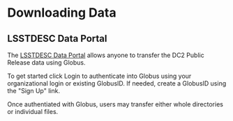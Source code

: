 # Downloading Data

## LSSTDESC Data Portal

The [LSSTDESC Data Portal](https://lsstdesc-portal.nersc.gov/) allows anyone to transfer the DC2 Public Release data using Globus.   

To get started click Login to authenticate into Globus using your organizational login or existing GlobusID. If needed, create a GlobusID using the "Sign Up" link.

Once authentiated with Globus, users may transfer either whole directories or individual files.
